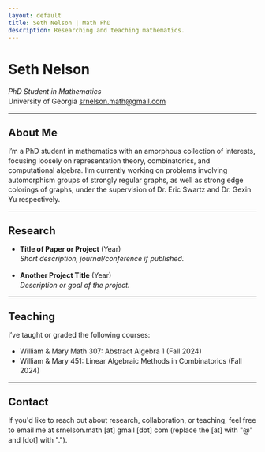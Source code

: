 ```yaml
---
layout: default
title: Seth Nelson | Math PhD
description: Researching and teaching mathematics.
---
```


# Seth Nelson

<div style="line-height: 1.4em;">
  <em>PhD Student in Mathematics</em><br>
  University of Georgia<br.
</div>

<a href="mailto:&#115;&#114;&#110;&#101;&#108;&#115;&#111;&#110;&#46;&#109;&#97;&#116;&#104;&#64;&#103;&#109;&#97;&#105;&#108;&#46;&#99;&#111;&#109;">
&#115;&#114;&#110;&#101;&#108;&#115;&#111;&#110;&#46;&#109;&#97;&#116;&#104;&#64;&#103;&#109;&#97;&#105;&#108;&#46;&#99;&#111;&#109;
</a>



<br>

---


## About Me

I’m a PhD student in mathematics with an amorphous collection of interests, focusing loosely on representation theory, combinatorics, and computational algebra. I’m currently working on problems involving automorphism groups of strongly regular graphs, as well as strong edge colorings of graphs, under the supervision of Dr. Eric Swartz and Dr. Gexin Yu respectively.

---

## Research

- **Title of Paper or Project** (Year)  
  _Short description, journal/conference if published._
  
- **Another Project Title** (Year)  
  _Description or goal of the project._

---

## Teaching

I’ve taught or graded the following courses:

- William & Mary Math 307: Abstract Algebra 1 (Fall 2024)
- William & Mary 451: Linear Algebraic Methods in Combinatorics (Fall 2024)

---

## Contact

If you'd like to reach out about research, collaboration, or teaching, feel free to email me at srnelson.math [at] gmail [dot] com (replace the [at] with "@" and [dot] with ".").




